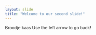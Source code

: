 ```yaml
---
layout: slide
title: "Welcome to our second slide!"
---
```

Broodje kaas
Use the left arrow to go back!
